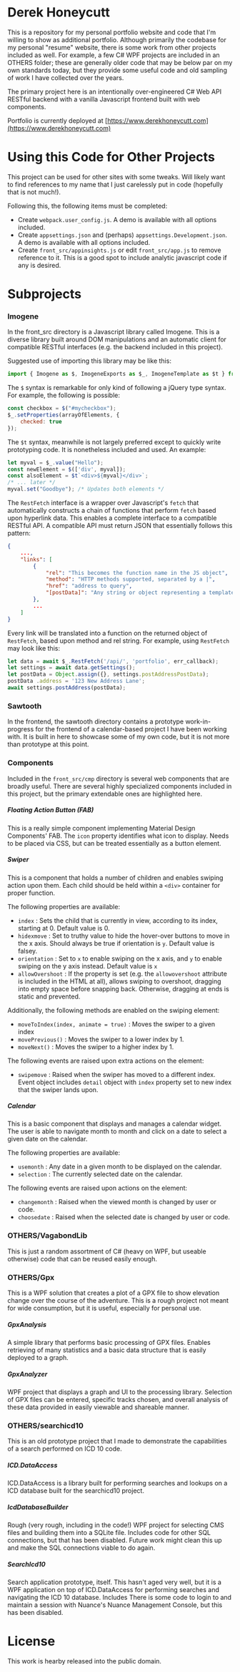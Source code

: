 ﻿# Derek Honeycutt

This is a repository for my personal portfolio website and code that I'm willing to show as additional portfolio. Although primarily the codebase for my personal "resume" website, there is some work from other projects included as well. For example, a few C# WPF projects are included in an OTHERS folder; these are generally older code that may be below par on my own standards today, but they provide some useful code and old sampling of work I have collected over the years.

The primary project here is an intentionally over-engineered C# Web API RESTful backend with a vanilla Javascript frontend built with web components. 

Portfolio is currently deployed at [https://www.derekhoneycutt.com](https://www.derekhoneycutt.com)

# Using this Code for Other Projects

This project can be used for other sites with some tweaks. Will likely want to find references to my name that I just carelessly put in code (hopefully that is not much!).

Following this, the following items must be completed:

- Create `webpack.user_config.js`. A demo is available with all options included.
- Create `appsettings.json` and (perhaps) `appsettings.Development.json`. A demo is available with all options included.
- Create `front_src/appinsights.js` or edit `front_src/app.js` to remove reference to it. This is a good spot to include analytic javascript code if any is desired.

# Subprojects

### Imogene

In the front_src directory is a Javascript library called Imogene. This is a diverse library built around DOM manipulations and an automatic client for compatible RESTful interfaces (e.g. the backend included in this project).

Suggested use of importing this library may be like this:
```javascript
import { Imogene as $, ImogeneExports as $_, ImogeneTemplate as $t } from 'Imogene';
```

The `$` syntax is remarkable for only kind of following a jQuery type syntax. For example, the following is possible:
```javascript
const checkbox = $("#mycheckbox");
$_.setProperties(arrayOfElements, {
	checked: true
});
```
The `$t` syntax, meanwhile is not largely preferred except to quickly write prototyping code. It is nonetheless included and used. An example:
```javascript
let myval = $_.value("Hello");
const newElement = $(['div', myval]);
const alsoElement = $t`<div>${myval}</div>`;
/* ... later */
myval.set("Goodbye"); /* Updates both elements */
```

The `RestFetch` interface is a wrapper over Javascript's `fetch` that automatically constructs a chain of functions that perform `fetch` based upon hyperlink data. This enables a complete interface to a compatible RESTful API. A compatible API must return JSON that essentially follows this pattern:
```json
{
	...,
	"links": [
		{
			"rel": "This becomes the function name in the JS object",
			"method": "HTTP methods supported, separated by a |",
			"href": "address to query",
			"[postData]": "Any string or object representing a template to send back in POST requests"
		},
		...
	]
}
```
Every link will be translated into a function on the returned object of `RestFetch`, based upon method and rel string. For example, using `RestFetch` may look like this:
```javascript
let data = await $_.RestFetch('/api/', 'portfolio', err_callback);
let settings = await data.getSettings(); 
let postData = Object.assign({}, settings.postAddressPostData);
postData .address = '123 New Address Lane';
await settings.postAddress(postData);
```

### Sawtooth

In the frontend, the sawtooth directory contains a prototype work-in-progress for the frontend of a calendar-based project I have been working with. It is built in here to showcase some of my own code, but it is not more than prototype at this point.

### Components

Included in the `front_src/cmp` directory is several web components that are broadly useful. There are several highly specialized components included in this project, but the primary extendable ones are highlighted here.

##### Floating Action Button (FAB)

This is a really simple component implementing Material Design Components' FAB. The `icon` property identifies what icon to display. Needs to be placed via CSS, but can be treated essentially as a button element.

##### Swiper

This is a component that holds a number of children and enables swiping action upon them. Each child should be held within a `<div>` container for proper function.

The following properties are available:

 - `index` : Sets the child that is currently in view, according to its index, starting at 0. Default value is 0.
 - `hidexmove` : Set to truthy value to hide the hover-over buttons to move in the x axis. Should always be true if orientation is `y`. Default value is falsey.
 - `orientation` : Set to `x` to enable swiping on the x axis, and `y` to enable swiping on the y axis instead. Default value is `x`
 - `allowOvershoot` : If the property is set (e.g. the `allowovershoot` attribute is included in the HTML at all), allows swiping to overshoot, dragging into empty space before snapping back. Otherwise, dragging at ends is static and prevented.

Additionally, the following methods are enabled on the swiping element:

 - `moveToIndex(index, animate = true)` : Moves the swiper to a given index
 - `movePrevious()` : Moves the swiper to a lower index by 1.
 - `moveNext()` : Moves the swiper to a higher index by 1.

The following events are raised upon extra actions on the element:

 - `swipemove` : Raised when the swiper has moved to a different index. Event object includes `detail` object with `index` property set to new index that the swiper lands upon.

##### Calendar

This is a basic component that displays and manages a calendar widget. The user is able to navigate month to month and click on a date to select a given date on the calendar.

The following properties are available:

 - `usemonth` : Any date in a given month to be displayed on the calendar.
 - `selection` : The currently selected date on the calendar.

The following events are raised upon actions on the element:

 - `changemonth` : Raised when the viewed month is changed by user or code.
 - `choosedate` : Raised when the selected date is changed by user or code.


### OTHERS/VagabondLib

This is just a random assortment of C# (heavy on WPF, but useable otherwise) code that can be reused easily enough.

### OTHERS/Gpx

This is a WPF solution that creates a plot of a GPX file to show elevation change over the course of the adventure. This is a rough project not meant for wide consumption, but it is useful, especially for personal use.

##### GpxAnalysis
A simple library that performs basic processing of GPX files. Enables retrieving of many statistics and a basic data structure that is easily deployed to a graph.

##### GpxAnalyzer
WPF project that displays a graph and UI to the processing library. Selection of GPX files can be entered, specific tracks chosen, and overall analysis of these data provided in easily viewable and shareable manner.

### OTHERS/searchicd10

This is an old prototype project that I made to demonstrate the capabilities of a search performed on ICD 10 code.

##### ICD.DataAccess
ICD.DataAccess is a library built for performing searches and lookups on a ICD database built for the searchicd10 project.

##### IcdDatabaseBuilder
Rough (very rough, including in the code!) WPF project for selecting CMS files and building them into a SQLite file. Includes code for other SQL connections, but that has been disabled. Future work might clean this up and make the SQL connections viable to do again.

##### SearchIcd10
Search application prototype, itself. This hasn't aged very well, but it is a WPF application on top of ICD.DataAccess for performing searches and navigating the ICD 10 database. Includes There is some code to login to and maintain a session with Nuance's Nuance Management Console, but this has been disabled. 

# License

This work is hearby released into the public domain.
